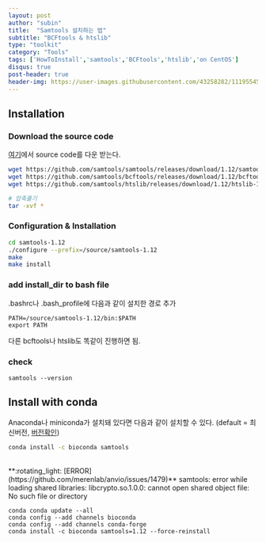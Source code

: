 ```yaml
---
layout: post
author: "subin"
title:  "Samtools 설치하는 법"
subtitle: "BCFtools & htslib"
type: "toolkit"
category: "Tools"
tags: ['HowToInstall','samtools','BCFtools','htslib','on CentOS']
disqus: true
post-header: true
header-img: https://user-images.githubusercontent.com/43258282/111955457-dd25dc80-8b2c-11eb-9076-e24360369d2d.jpg
---
```


## Installation
### Download the source code
[여기](http://www.htslib.org/download/)에서 source code를 다운 받는다.
```bash
wget https://github.com/samtools/samtools/releases/download/1.12/samtools-1.12.tar.bz2
wget https://github.com/samtools/bcftools/releases/download/1.12/bcftools-1.12.tar.bz2
wget https://github.com/samtools/htslib/releases/download/1.12/htslib-1.12.tar.bz2

# 압축풀기
tar -xvf *
```
### Configuration & Installation
```bash
cd samtools-1.12
./configure --prefix=/source/samtools-1.12
make
make install
```
### add install_dir to bash file
.bashrc나 .bash_profile에 다음과 같이 설치한 경로 추가
```
PATH=/source/samtools-1.12/bin:$PATH
export PATH
```

다른 bcftools나 htslib도 똑같이 진행하면 됨.

### check
```
samtools --version
```

## Install with conda
Anaconda나 miniconda가 설치돼 있다면 다음과 같이 설치할 수 있다. (default = 최신버전, [버전확인](https://anaconda.org/bioconda/samtools))
```bash
conda install -c bioconda samtools
```
<br/>
**:rotating_light: [ERROR](https://github.com/merenlab/anvio/issues/1479)** samtools: error while loading shared libraries: libcrypto.so.1.0.0: cannot open shared object file: No such file or directory

```
conda conda update --all
conda config --add channels bioconda
conda config --add channels conda-forge
conda install -c bioconda samtools=1.12 --force-reinstall
```


